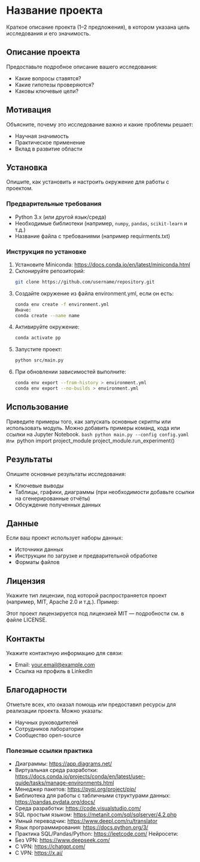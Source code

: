 # Название проекта

Краткое описание проекта (1–2 предложения), в котором указана цель исследования и его значимость.

## Описание проекта

Предоставьте подробное описание вашего исследования:
- Какие вопросы ставятся?
- Какие гипотезы проверяются?
- Каковы ключевые цели?

## Мотивация

Объясните, почему это исследование важно и какие проблемы решает:
- Научная значимость
- Практическое применение
- Вклад в развитие области

## Установка

Опишите, как установить и настроить окружение для работы с проектом.

### Предварительные требования

- Python 3.x (или другой язык/среда)
- Необходимые библиотеки (например, `numpy`, `pandas`, `scikit-learn` и т.д.)
- Название файла с требованиями (например requirments.txt)

### Инструкция по установке

1. Установите Miniconda: https://docs.conda.io/en/latest/miniconda.html
2. Склонируйте репозиторий:
    ```bash
    git clone https://github.com/username/repository.git
3. Создайте окружение из файла environment.yml, если он есть: 
   ```bash
   conda env create -f environment.yml
   Иначе:
   conda create --name name
4. Активируйте окружение: 
   ```bash
   conda activate pp
5. Запустите проект: 
   ```bash
   python src/main.py
6. При обновлении зависимостей выполните:
   ```bash
   conda env export --from-history > environment.yml
   conda env export --no-builds > environment.yml
## Использование
Приведите примеры того, как запускать основные скрипты или использовать модуль. Можно добавить примеры команд, кода или ссылки на Jupyter Notebook.
    ```bash
    python main.py --config config.yaml
Или
    ```python
    import project_module
    project_module.run_experiment()

## Результаты
Опишите основные результаты исследования:

- Ключевые выводы
- Таблицы, графики, диаграммы (при необходимости добавьте ссылки на сгенерированные отчёты)
- Обсуждение полученных данных

## Данные
Если ваш проект использует наборы данных:

- Источники данных
- Инструкции по загрузке и предварительной обработке
- Форматы файлов

## Лицензия
Укажите тип лицензии, под которой распространяется проект (например, MIT, Apache 2.0 и т.д.). Пример:

Этот проект лицензируется под лицензией MIT — подробности см. в файле LICENSE.

## Контакты
Укажите контактную информацию для связи:

- Email: your.email@example.com
- Ссылка на профиль в LinkedIn

## Благодарности
Отметьте всех, кто оказал помощь или предоставил ресурсы для реализации проекта. Можно указать:

- Научных руководителей
- Сотрудников лаборатории
- Сообщество open-source

### Полезные ссылки практика
- Диаграммы: https://app.diagrams.net/
- Виртуальная среда разработки: https://docs.conda.io/projects/conda/en/latest/user-guide/tasks/manage-environments.html
- Менеджер пакетов: https://pypi.org/project/pip/
- Библиотека для работы с табличными структурами данных: https://pandas.pydata.org/docs/
- Среда разработки: https://code.visualstudio.com/
- SQL простым языком: https://metanit.com/sql/sqlserver/4.2.php
- Умный переводчик: https://www.deepl.com/ru/translator
- Язык программирования: https://docs.python.org/3/
- Практика SQL/Pandas/Python: https://leetcode.com/
Нейросети:
- Без VPN: https://www.deepseek.com/
- С VPN: https://chatgpt.com/
- С VPN: https://x.ai/


